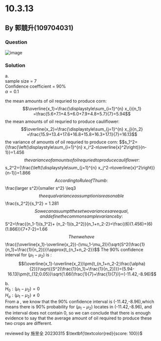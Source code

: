 # 10.3.13

## By 郭競升(109704031)

### Question
![image](https://github.com/HWTeng-Course/202402-Statistics/assets/160443606/083f80ca-c952-4647-8e8e-3d625bf54633)


### Solution
a.\
sample size = 7\
Confidence coefficient = 90%\
$\alpha=0.1$

the mean amounts of oil requried to produce corn:
 $$\overline{x_1}=\frac{\displaystyle\sum_{i=1}^{n} x_i}{n_1} =\frac{5.6+7.1+4.5+6.0+7.9+4.8+5.7}{7}=5.94$$
the mean amounts of oil requried to produce cauliflower:
 $$\overline{x_2}=\frac{\displaystyle\sum_{j=1}^{n} x_j}{n_2} =\frac{15.9+13.4+17.6+16.8+15.8+16.3+17.1}{7}=16.13$$
the variance of amounts of oil requried to produce corn:
 $$s_1^2=\{\frac{\left(\displaystyle\sum_{i=1}^{n} x_i^2-n\overline{x}^2\right)}{n-1}}=1.456$$
the variance of amounts of oil requried to produce cauliflower:
 $$s_2^2=\{\frac{\left(\displaystyle\sum_{j=1}^{n} x_j^2-n\overline{x}^2\right)}{n-1}}=1.866$$
 According to Rule of Thumb:\
$$\frac{larger  s^2}{smaller  s^2}	\leq3$$
the equal variance assumption is reasonable\
$$\frac{s_2^2}{s_1^2}	= 1.281 $$
So we can asuumpt these two variances are equal,and define the common sample variance by:\
 $$S^2=\frac{(n_1-1)(s_1^2)+ (n_2-1)(s_2^2)}{n_1+n_2-2}=\frac{(6)(1.456)+(6)(1.866)}{7+7-2}=1.66$$
Then we have\
$$\frac{(\overline{x_1}-\overline{x_2})-(\mu_1-\mu_2)}{\sqrt{S^2(\frac{1}{n_1}+\frac{1}{n_2})}}\approx{t_{n_1+n_2-2}}$$
The 90% confidence interval for $(\mu_1-\mu_2)$ is :\
$$(\overline{x_1}-\overline{x_2})\pm{t_{n_1+n_2-2;\frac{\alpha}{2}}}\sqrt{{S^2(\frac{1}{n_1}+\frac{1}{n_2})}}=(5.94-16.13)\pm{t_{12;0.05}}\sqrt{1.66(\frac{1}{7}+\frac{1}{7})}=(-11.42,-8.96)$$

b.\
$H_0:(\mu_1-\mu_2)=0$\
$H_a:(\mu_1-\mu_2)\neq0$\
From a , we know that the 90% confidence interval is (-11.42,-8.96),which means there is 90% probability for $(\mu_1-\mu_2)$ locates in (-11.42,-8.96), and the interval does not contain 0, so we can conclude that there is enough evidence to say that the average amount of oil required to produce these two crops are different.

reviewed by 施昱全 20230315 $\textbf{\textcolor{red}{score: 100}}$
